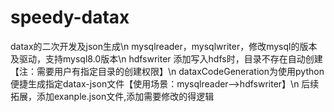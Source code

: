 # speedy-datax
datax的二次开发及json生成\n
mysqlreader，mysqlwriter，修改mysql的版本及驱动，支持mysql8.0版本\n
hdfswriter 添加写入hdfs时，目录不存在自动创建【注：需要用户有指定目录的创建权限】\n
dataxCodeGeneration为使用python便捷生成指定datax-json文件【使用场景：mysqlreader-->hdfswriter】\n
    后续拓展，添加exanple.json文件,添加需要修改的得逻辑

